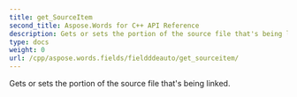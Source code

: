 ```yaml
---
title: get_SourceItem
second_title: Aspose.Words for C++ API Reference
description: Gets or sets the portion of the source file that's being linked. 
type: docs
weight: 0
url: /cpp/aspose.words.fields/fieldddeauto/get_sourceitem/
---
```


Gets or sets the portion of the source file that's being linked. 

